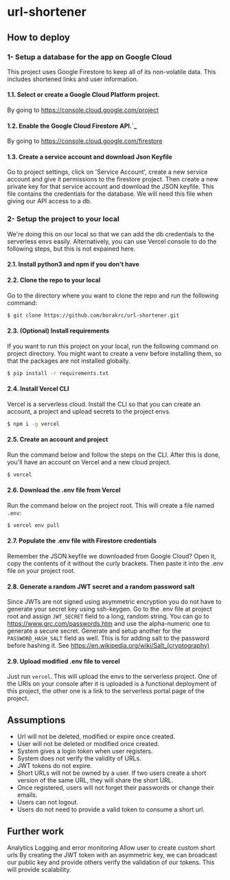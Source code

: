 # url-shortener

## How to deploy

### 1- Setup a database for the app on Google Cloud
This project uses Google Firestore to keep all of its non-volatile data. This includes shortened links and user information.

#### 1.1. Select or create a Google Cloud Platform project.
By going to https://console.cloud.google.com/project

#### 1.2. Enable the Google Cloud Firestore API.`_
By going to https://console.cloud.google.com/firestore

#### 1.3. Create a service account and download Json Keyfile
Go to project settings, click on 'Service Account', create a new service account and give it 
permissions to the firestore project. Then create a new private key for that service account 
and download the JSON keyfile. This file contains the credentials for the database. We will 
need this file when giving our API access to a db.

### 2- Setup the project to your local

We're doing this on our local so that we can add the db credentials to the serverless envs easily. 
Alternatively, you can use Vercel console to do the following steps, but this is not expained here.

#### 2.1. Install python3 and npm if you don't have

#### 2.2. Clone the repo to your local
Go to the directory where you want to clone the repo and run the following command:
```bash
$ git clone https://github.com/borakrc/url-shortener.git
```

#### 2.3. (Optional) Install requirements
If you want to run this project on your local, run the following command on project directory. 
You might want to create a venv before installing them, so that the packages are not installed globally.
```bash
$ pip install -r requirements.txt
```

#### 2.4. Install Vercel CLI
Vercel is a serverless cloud. Install the CLI so that you can create an account, a project and upload secrets to the project envs.
```bash
$ npm i -g vercel
```


#### 2.5. Create an account and project
Run the command below and follow the steps on the CLI. After this is done, you'll have an account on Vercel and a new cloud project.
```bash
$ vercel
```

#### 2.6. Download the .env file from Vercel
Run the command below on the project root. This will create a file named `.env`:
```bash
$ vercel env pull
```


#### 2.7. Populate the .env file with Firestore credentials
Remember the JSON keyfile we downloaded from Google Cloud? Open it, copy the contents of it without the curly brackets. 
Then paste it into the .env file on your project root.

#### 2.8. Generate a random JWT secret and a random password salt
Since JWTs are not signed using asymmetric encryption you do not have to generate your secret key using ssh-keygen.
Go to the .env file at project root and assign `JWT_SECRET` field to a long, random string.
You can go to https://www.grc.com/passwords.htm and use the alpha-numeric one to generate a secure secret.
Generate and setup another for the `PASSWORD_HASH_SALT` field as well. This is for adding salt to the password before
hashing it. See https://en.wikipedia.org/wiki/Salt_(cryptography)

#### 2.9. Upload modified .env file to vercel
Just run `vercel`. This will upload the envs to the serverless project. 
One of the URIs on your console after it is uploaded is a functional deployment of this project,
the other one is a link to the serverless portal page of the project.

## Assumptions
- Url will not be deleted, modified or expire once created.
- User will not be deleted or modified once created.
- System gives a login token when user registers.
- System does not verify the validity of URLs.
- JWT tokens do not expire.
- Short URLs will not be owned by a user. 
If two users create a short version of the same URL, they will share the short URL.
- Once registered, users will not forget their passwords or change their emails.
- Users can not logout.
- Users do not need to provide a valid token to consume a short url.

## Further work
Analytics
Logging and error monitoring
Allow user to create custom short urls
By creating the JWT token with an asymmetric key, we can broadcast our public key and 
provide others verify the validation of our tokens. This will provide scalability.

